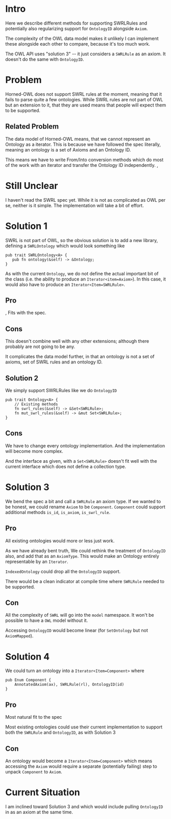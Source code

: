# Intro

Here we describe different methods for supporting SWRLRules and
potentially also regularizing support for `OntologyID` alongside
`Axiom`.

The complexity of the OWL data model makes it unlikely I can implement
these alongside each other to compare, because it's too much work.

The OWL API uses "solution 3" -- it just considers a `SWRLRule` as an
axiom. It doesn't do the same with `OntologyID`.


# Problem

Horned-OWL does not support SWRL rules at the moment, meaning that it
fails to parse quite a few ontologies. While SWRL rules are not part
of OWL but an extension to it, that they are used means that people
will expect them to be supported.

## Related Problem

The data model of Horned-OWL means, that we cannot represent an
Ontology as a iterator. This is because we have followed the spec
literally, meaning an ontology is a set of Axioms and an Ontology ID.

This means we have to write From/Into conversion methods which do most
of the work with an iterator and transfer the Ontology ID independently.
,
# Still Unclear

I haven't read the SWRL spec yet. While it is not as complicated as
OWL per se, neither is it simple. The implementation will take a bit
of effort.


# Solution 1

SWRL is not part of OWL, so the obvious solution is to add a new
library, defining a `SWRLOntology` which would look something like

```
pub trait SWRLOntology<A> {
   pub fn ontology(&self) -> &Ontology;
}
```

As with the current `Ontology`, we do not define the actual important
bit of the class (i.e. the ability to produce an
`Iterator<item=Axiom>`). In this case, it would also have to produce
an `Iterator<Item=SWRLRule>`.

## Pro
,
Fits with the spec.

## Cons

This doesn't combine well with any other extensions; although there
probably are not going to be any.

It complicates the data model further, in that an ontology is not a
set of axioms, set of SWRL rules and an ontology ID.


## Solution 2

We simply support SWRLRules like we do `OntologyID`

```
pub trait Ontology<A> {
    // Existing methods
    fn swrl_rules(&self) -> &Set<SWRLRule>;
    fn mut_swrl_rules(&self) -> &mut Set<SWRLRule>;
}
```

## Cons

We have to change every ontology implementation. And the
implementation will become more complex.

And the interface as given, with a `Set<SWRLRule>` doesn't fit well
with the current interface which does not define a collection type.

# Solution 3

We bend the spec a bit and call a `SWRLRule` an axiom type. If we
wanted to be honest, we could rename `Axiom` to be
`Component`. `Component` could support additional methods `is_id`,
`is_axiom`, `is_swrl_rule`.

## Pro

All existing ontologies would more or less just work.

As we have already bent truth, We could rethink the treatment of
`OntologyID` also, and add that as an `AxiomType`. This would make an
Ontology entirely representable by an `Iterator`.

`IndexedOntology` could drop all the `OntologyID` support.

There would be a clean indicator at compile time where `SWRLRule`
needed to be supported.

## Con

All the complexity of `SWRL` will go into the `model` namespace. It
won't be possible to have a `OWL` model without it.

Accessing `OntologyID` would become linear (for `SetOntology` but not
`AxiomMapped`).


# Solution 4

We could turn an ontology into a `Iterator<Item=Component>` where

```
pub Enum Component {
    AnnotatedAxiom(ax), SWRLRule(rl), OntologyID(id)
}
```

## Pro

Most natural fit to the spec

Most existing ontologies could use their current implementation to
support both the `SWRLRule` and `OntologyID`, as with Solution 3


## Con

An ontology would become a `Iterator<Item=Component>` which means
accessing the `Axiom` would require a separate (potentially failing)
step to unpack `Component` to `Axiom`.



# Current Situation

I am inclined toward Solution 3 and which would include pulling
`OntologyID` in as an axiom at the same time.

